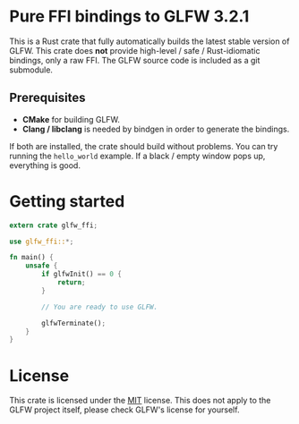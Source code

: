 # Pure FFI bindings to GLFW 3.2.1

This is a Rust crate that fully automatically builds the latest stable version of GLFW.
This crate does **not** provide high-level / safe / Rust-idiomatic bindings, only a raw FFI.
The GLFW source code is included as a git submodule.

## Prerequisites

- **CMake** for building GLFW.
- **Clang / libclang** is needed by bindgen in order to generate the bindings.

If both are installed, the crate should build without problems.
You can try running the `hello_world` example. If a black / empty window pops up, everything is good.

# Getting started

```rust
extern crate glfw_ffi;

use glfw_ffi::*;

fn main() {
    unsafe {
        if glfwInit() == 0 {
            return;
        }

        // You are ready to use GLFW.

        glfwTerminate();
    }
}
```

# License

This crate is licensed under the [MIT](./LICENSE) license. This does not apply to the GLFW project itself, please check GLFW's license for yourself.